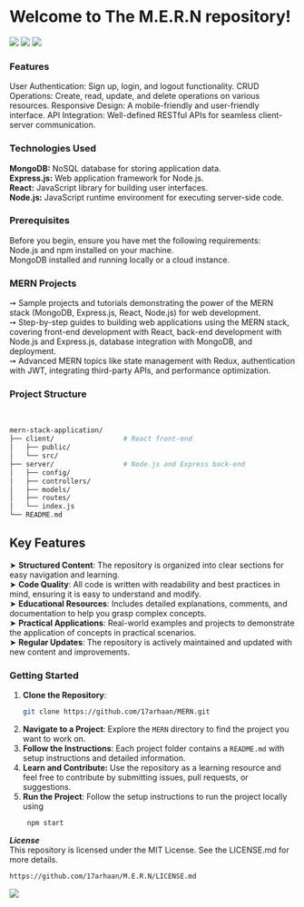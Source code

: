 <h1>
  Welcome to The M.E.R.N repository! 
</h1>
<img src="https://user-images.githubusercontent.com/73097560/115834477-dbab4500-a447-11eb-908a-139a6edaec5c.gif">

<img src="https://miro.medium.com/v2/resize:fit:640/format:webp/1*3RrAoZWTBBl13gHhIMpQYg.gif">

<img src="https://user-images.githubusercontent.com/73097560/115834477-dbab4500-a447-11eb-908a-139a6edaec5c.gif">

### Features
User Authentication: Sign up, login, and logout functionality.
CRUD Operations: Create, read, update, and delete operations on various resources.
Responsive Design: A mobile-friendly and user-friendly interface.
API Integration: Well-defined RESTful APIs for seamless client-server communication.

### Technologies Used
**MongoDB:** NoSQL database for storing application data.
<br/>
**Express.js:** Web application framework for Node.js.
<br/>
**React:** JavaScript library for building user interfaces.
<br/>
**Node.js:** JavaScript runtime environment for executing server-side code.
<br/>

### Prerequisites
Before you begin, ensure you have met the following requirements:
<br/>
Node.js and npm installed on your machine.
<br/>
MongoDB installed and running locally or a cloud instance.
<br/>

<h3>MERN Projects</h3>

➙  Sample projects and tutorials demonstrating the power of the MERN stack (MongoDB, Express.js, React, Node.js) for web development.
<br/>
➙  Step-by-step guides to building web applications using the MERN stack, covering front-end development with React, back-end development with Node.js and Express.js, database integration with MongoDB, and deployment.
<br/>
➙  Advanced MERN topics like state management with Redux, authentication with JWT, integrating third-party APIs, and performance optimization.
<br/>

### Project Structure
<br/>

```bash
mern-stack-application/
├── client/                 # React front-end
│   ├── public/
│   └── src/
├── server/                 # Node.js and Express back-end
│   ├── config/
│   ├── controllers/
│   ├── models/
│   ├── routes/
│   └── index.js
└── README.md
```

<h2>Key Features</h2>

➤  **Structured Content**: The repository is organized into clear sections for easy navigation and learning.
<br/>
➤  **Code Quality**: All code is written with readability and best practices in mind, ensuring it is easy to understand and modify.
<br/>
➤  **Educational Resources**: Includes detailed explanations, comments, and documentation to help you grasp complex concepts.
<br/>
➤  **Practical Applications**: Real-world examples and projects to demonstrate the application of concepts in practical scenarios.
<br/>
➤  **Regular Updates**: The repository is actively maintained and updated with new content and improvements.
<br/>

### Getting Started

1. **Clone the Repository**: 
    ```bash
    git clone https://github.com/17arhaan/MERN.git
    ```
2. **Navigate to a Project**: Explore the `MERN` directory to find the project you want to work on.
3. **Follow the Instructions**: Each project folder contains a `README.md` with setup instructions and detailed information.
4. **Learn and Contribute:** Use the repository as a learning resource and feel free to contribute by submitting issues, pull requests, or suggestions.
5. **Run the Project**: Follow the setup instructions to run the project locally using
   ```bash
    npm start
    ```

***License***
<br/>
This repository is licensed under the MIT License. See the LICENSE.md for more details.
   
  ```bash
  https://github.com/17arhaan/M.E.R.N/LICENSE.md
  ```

<a href="https://github.com/17arhaan" target="_blank"><img src="https://img.shields.io/badge/GitHub-100000?style=for-the-badge&logo=github&logoColor=white" target="_blank"></a>

